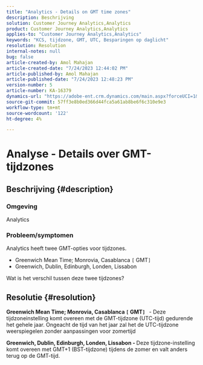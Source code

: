 ```yaml
---
title: "Analytics - Details on GMT time zones"
description: Beschrijving
solution: Customer Journey Analytics,Analytics
product: Customer Journey Analytics,Analytics
applies-to: "Customer Journey Analytics,Analytics"
keywords: "KCS, tijdzone, GMT, UTC, Besparingen op daglicht"
resolution: Resolution
internal-notes: null
bug: false
article-created-by: Amol Mahajan
article-created-date: "7/24/2023 12:44:02 PM"
article-published-by: Amol Mahajan
article-published-date: "7/24/2023 12:48:23 PM"
version-number: 5
article-number: KA-16379
dynamics-url: "https://adobe-ent.crm.dynamics.com/main.aspx?forceUCI=1&pagetype=entityrecord&etn=knowledgearticle&id=c0720dc4-1f2a-ee11-bdf4-6045bd006b3d"
source-git-commit: 57ff3e8b0ed366d44fca5a61ab8be6f6c310e9e3
workflow-type: tm+mt
source-wordcount: '122'
ht-degree: 4%

---
```


# Analyse - Details over GMT-tijdzones

## Beschrijving {#description}


### <b>Omgeving</b>

Analytics



### <b>Probleem/symptomen</b>

Analytics heeft twee GMT-opties voor tijdzones.

- Greenwich Mean Time; Monrovia, Casablanca `[` GMT`]`
- Greenwich, Dublin, Edinburgh, Londen, Lissabon


Wat is het verschil tussen deze twee tijdzones?


## Resolutie {#resolution}


<b>Greenwich Mean Time; Monrovia, Casablanca `[` GMT`]`  </b> - Deze tijdzoneinstelling komt overeen met de GMT-tijdzone (UTC-tijd) gedurende het gehele jaar. Ongeacht de tijd van het jaar zal het de UTC-tijdzone weerspiegelen zonder aanpassingen voor zomertijd

<b>Greenwich, Dublin, Edinburgh, Londen, Lissabon - </b>Deze tijdzone-instelling komt overeen met GMT+1 (BST-tijdzone) tijdens de zomer en valt anders terug op de GMT-tijd.


